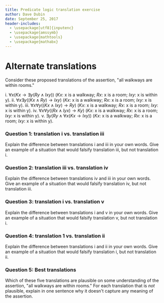 ```yaml
---
title: Predicate logic translation exercise
author: Dave Dubin
date: September 25, 2017
header-includes:
  - \usepackage[utf8]{inputenc}
  - \usepackage{amssymb}
  - \usepackage{mathtools}
  - \usepackage{mathabx}  
---
```


# Alternate translations

Consider these proposed translations of the assertion, "all walkways are within rooms."

i. ${\forall}x(Kx \rightarrow {\exists}y(Ry \wedge Ixy))$ ($Kx$: x is a walkway; $Rx$: x is a room; $Ixy$: x is within y).
ii. ${\forall}x{\exists}y((Kx \wedge Ry) \rightarrow Ixy)$ ($Kx$: x is a walkway; $Rx$: x is a room; $Ixy$: x is within y).
iii. ${\forall}x{\forall}y((Kx \wedge Ixy) \rightarrow Ry)$ ($Kx$: x is a walkway; $Rx$: x is a room; $Ixy$: x is within y).
iv. ${\forall}x{\forall}y((Rx \wedge Iyx) \rightarrow Ky)$ ($Kx$: x is a walkway; $Rx$: x is a room; $Ixy$: x is within y).
v. ${\exists}y(Ry \wedge {\forall}x(Kx \rightarrow Ixy))$ ($Kx$: x is a walkway; $Rx$: x is a room; $Ixy$: x is within y).

### Question 1: translation i vs. translation iii

Explain the difference between translations i and iii in your own words. Give an example of a situation that would falsify
translation iii, but not translation i.

### Question 2: translation iii vs. translation iv

Explain the difference between translations iv and iii in your own words. Give an example of a situation that would falsify
translation iv, but not translation iii.

### Question 3: translation i vs. translation v

Explain the difference between translations i and v in your own words. Give an example of a situation that would falsify
translation v, but not translation i.

### Question 4: translation 1 vs. translation ii

Explain the difference between translations i and ii in your own words. Give an example of a situation that would falsify
translation i, but not translation ii.

### Question 5: Best translations

Which of these five translations are plausible on some understanding of the assertion, "all walkways are within rooms."
For each translation that is *not* plausible, explain in one sentence why it doesn't capture any meaning of the assertion.
